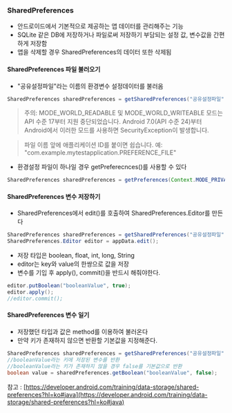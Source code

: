 ### SharedPreferences

- 안드로이드에서 기본적으로 제공하는 앱 데이터를 관리해주는 기능
- SQLite 같은 DB에 저장하거나 파일로써 저장하기 부담되는 설정 값, 변수값을 간편하게 저장함
- 앱을 삭제할 경우 SharedPreferences의 데이터 또한 삭제됨

#### SharedPreferences 파일 불러오기
- "공유설정파일"라는 이름의 환경변수 설정데이터를 불러옴
```java
SharedPreferences sharedPreferences = getSharedPreferences("공유설정파일", MODE_PRIVATE);
```
> 주의: MODE_WORLD_READABLE 및 MODE_WORLD_WRITEABLE 모드는 API 수준 17부터 지원 중단되었습니다. Android 7.0(API 수준 24)부터 Android에서 이러한 모드를 사용하면 SecurityException이 발생합니다.

> 파일 이름 앞에 애플리케이션 ID를 붙이면 쉽습니다. 예: "com.example.mytestapplication.PREFERENCE_FILE"

- 환경설정 파일이 하나일 경우 getPreferecnces()를 사용할 수 있다
```java
SharedPreferences sharedPreferences = getPreferences(Context.MODE_PRIVATE);
```


#### SharedPreferences 변수 저장하기
- SharedPreferences에서 edit()를 호출하여 SharedPreferences.Editor를 만든다
```java
SharedPreferences sharedPreferences = getSharedPreferences("공유설정파일", MODE_PRIVATE);
SharedPreferences.Editor editor = appData.edit();
```
- 저장 타입은 boolean, float, int, long, String
- editor는 key와 value의 한쌍으로 값을 저장
- 변수를 기입 후 apply(), commit()을 반드시 해줘야한다.
```java
editor.putBoolean("booleanValue", true);
editor.apply();
//editor.commit();
```

#### SharedPreferences 변수 일기
- 저장했던 타입과 값은 method를 이용하여 불러온다
- 만약 키가 존재하지 않으면 반환할 기본값을 지정해준다.
```java
SharedPreferences sharedPreferences = getSharedPreferences("공유설정파일", MODE_PRIVATE);
//booleanValue라는 키에 저장된 변수를 반환
//booleanValue라는 키가 존재하지 않을 경우 false를 기본값으로 반환
boolean value = sharedPreferences.getBoolean("booleanValue", false);
```



참고 : [https://developer.android.com/training/data-storage/shared-preferences?hl=ko#java](https://developer.android.com/training/data-storage/shared-preferences?hl=ko#java)








































































```

```